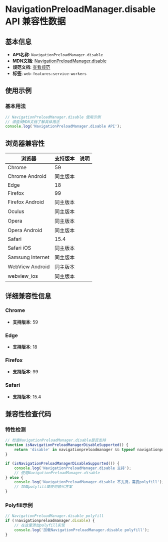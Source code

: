 # NavigationPreloadManager.disable API 兼容性数据

## 基本信息

- **API名称**: `NavigationPreloadManager.disable`
- **MDN文档**: [NavigationPreloadManager.disable](https://developer.mozilla.org/docs/Web/API/NavigationPreloadManager/disable)
- **规范文档**: [查看规范](https://w3c.github.io/ServiceWorker/#dom-navigationpreloadmanager-disable)
- **标签**: `web-features:service-workers`

## 使用示例

### 基本用法

```javascript
// NavigationPreloadManager.disable 使用示例
// 请查阅MDN文档了解具体用法
console.log('NavigationPreloadManager.disable API');
```

## 浏览器兼容性

| 浏览器 | 支持版本 | 说明 |
|--------|----------|------|
| Chrome | 59 |  |
| Chrome Android | 同主版本 |  |
| Edge | 18 |  |
| Firefox | 99 |  |
| Firefox Android | 同主版本 |  |
| Oculus | 同主版本 |  |
| Opera | 同主版本 |  |
| Opera Android | 同主版本 |  |
| Safari | 15.4 |  |
| Safari iOS | 同主版本 |  |
| Samsung Internet | 同主版本 |  |
| WebView Android | 同主版本 |  |
| webview_ios | 同主版本 |  |

## 详细兼容性信息

### Chrome

- **支持版本**: 59

### Edge

- **支持版本**: 18

### Firefox

- **支持版本**: 99

### Safari

- **支持版本**: 15.4

## 兼容性检查代码

### 特性检测

```javascript
// 检查NavigationPreloadManager.disable是否支持
function isNavigationPreloadManagerDisableSupported() {
    return 'disable' in navigationpreloadmanager && typeof navigationpreloadmanager.disable === 'function';
}

if (isNavigationPreloadManagerDisableSupported()) {
    console.log('NavigationPreloadManager.disable 支持');
    // 使用NavigationPreloadManager.disable
} else {
    console.log('NavigationPreloadManager.disable 不支持，需要polyfill');
    // 加载polyfill或使用替代方案
}
```

### Polyfill示例

```javascript
// NavigationPreloadManager.disable polyfill
if (!navigationpreloadmanager.disable) {
    // 在这里添加polyfill实现
    console.log('加载NavigationPreloadManager.disable polyfill');
}
```

